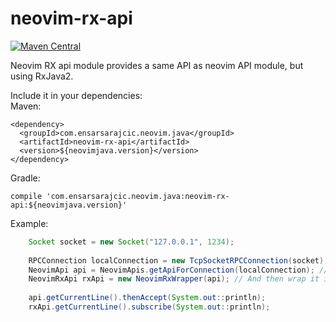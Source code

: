 # neovim-rx-api

[![Maven Central](https://maven-badges.herokuapp.com/maven-central/com.ensarsarajcic.neovim.java/neovim-rx-api/badge.svg)](https://maven-badges.herokuapp.com/maven-central/com.ensarsarajcic.neovim.java/neovim-rx-api)

Neovim RX api module provides a same API as neovim API module, but using RxJava2.

Include it in your dependencies:  
Maven:  
```
<dependency>
  <groupId>com.ensarsarajcic.neovim.java</groupId>
  <artifactId>neovim-rx-api</artifactId>
  <version>${neovimjava.version}</version>
</dependency>
```
Gradle:  
```
compile 'com.ensarsarajcic.neovim.java:neovim-rx-api:${neovimjava.version}'
```

Example:
```java
    Socket socket = new Socket("127.0.0.1", 1234);
    
    RPCConnection localConnection = new TcpSocketRPCConnection(socket);
    NeovimApi api = NeovimApis.getApiForConnection(localConnection); // Create regular API
    NeovimRxApi rxApi = new NeovimRxWrapper(api); // And then wrap it in RxJava2 interface
    
    api.getCurrentLine().thenAccept(System.out::println);
    rxApi.getCurrentLine().subscribe(System.out::println);
```
